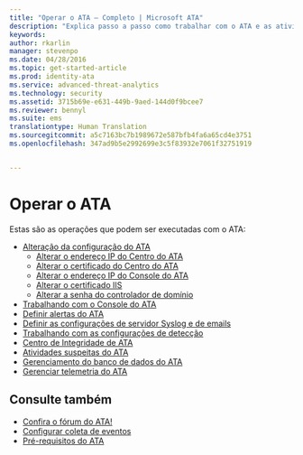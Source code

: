 ```yaml
---
title: "Operar o ATA – Completo | Microsoft ATA"
description: "Explica passo a passo como trabalhar com o ATA e as atividades diárias."
keywords: 
author: rkarlin
manager: stevenpo
ms.date: 04/28/2016
ms.topic: get-started-article
ms.prod: identity-ata
ms.service: advanced-threat-analytics
ms.technology: security
ms.assetid: 3715b69e-e631-449b-9aed-144d0f9bcee7
ms.reviewer: bennyl
ms.suite: ems
translationtype: Human Translation
ms.sourcegitcommit: a5c7163bc7b1989672e587bfb4fa6a65cd4e3751
ms.openlocfilehash: 347ad9b5e2992699e3c5f83932e7061f32751919


---
```


# Operar o ATA

Estas são as operações que podem ser executadas com o ATA:

- [Alteração da configuração do ATA](modifying-ata-configuration.md)
  - [Alterar o endereço IP do Centro do ATA](modifying-ata-config-centerip.md)
  - [Alterar o certificado do Centro do ATA](modifying-ata-config-centercert.md)
  - [Alterar o endereço IP do Console do ATA](modifying-ata-config-consoleip.md)
  - [Alterar o certificado IIS](modifying-ata-config-iiscert.md)
  - [Alterar a senha do controlador de domínio](modifying-ata-config-dcpassword.md)
- [Trabalhando com o Console do ATA](working-with-ata-console.md)
- [Definir alertas do ATA](setting-ata-alerts.md)
- [Definir as configurações de servidor Syslog e de emails](setting-syslog-email-server-settings.md)
- [Trabalhando com as configurações de detecção](working-with-detection-settings.md)
- [Centro de Integridade de ATA](ata-health-center.md)
- [Atividades suspeitas do ATA](working-with-suspicious-activities.md)
- [Gerenciamento do banco de dados do ATA](ata-database-management.md)
- [Gerenciar telemetria do ATA](manage-telemetry-settings.md)


## Consulte também

- [Confira o fórum do ATA!](https://social.technet.microsoft.com/Forums/security/home?forum=mata)
- [Configurar coleta de eventos](configure-event-collection.md)
- [Pré-requisitos do ATA](/advanced-threat-analytics/plan-design/ata-prerequisites)




<!--HONumber=Jul16_HO3-->


